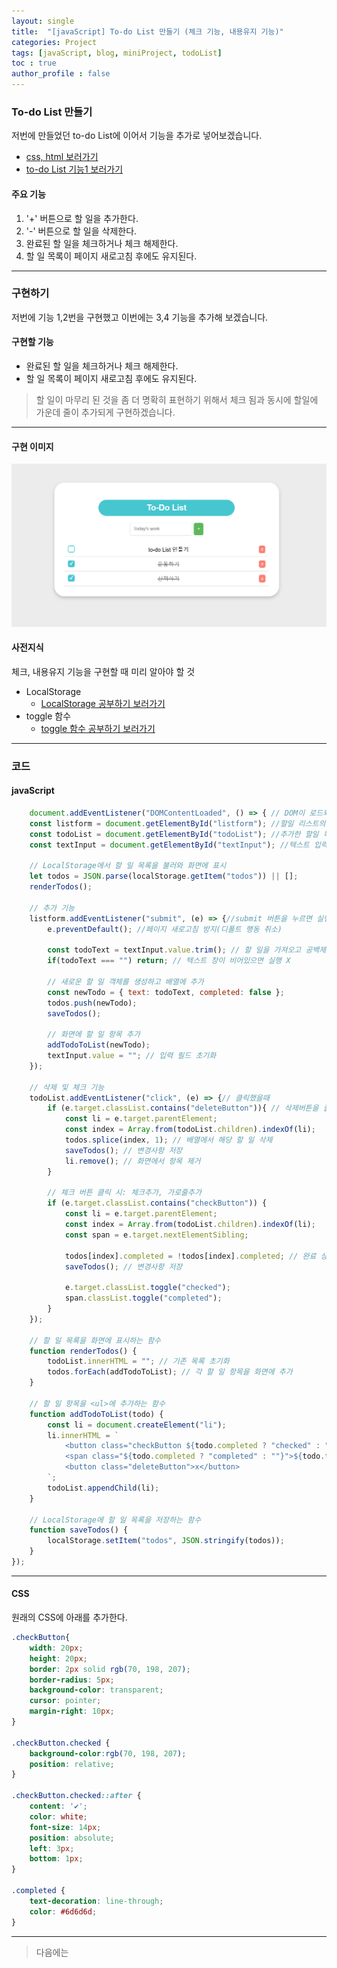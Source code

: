 ```yaml
---
layout: single
title:  "[javaScript] To-do List 만들기 (체크 기능, 내용유지 기능)"
categories: Project
tags: [javaScript, blog, miniProject, todoList] 
toc : true
author_profile : false 
---
```


### To-do List 만들기

저번에 만들었던 to-do List에 이어서 기능을 추가로 넣어보겠습니다.

- [css, html 보러가기](https://hidokim.github.io/project/to_do_list_first/)
- [to-do List 기능1 보러가기](https://hidokim.github.io/project/to_do_list_second/)

#### 주요 기능
1. '+' 버튼으로 할 일을 추가한다.
2. '-' 버튼으로 할 일을 삭제한다.
3. 완료된 할 일을 체크하거나 체크 해제한다.
4. 할 일 목록이 페이지 새로고침 후에도 유지된다.

***

### 구현하기

저번에 기능 1,2번을 구현했고 이번에는 3,4 기능을 추가해 보겠습니다.

#### 구현할 기능
- 완료된 할 일을 체크하거나 체크 해제한다.
- 할 일 목록이 페이지 새로고침 후에도 유지된다.

> 할 일이 마무리 된 것을 좀 더 명확히 표현하기 위해서 체크 됨과 동시에 할일에 가운데 줄이 추가되게 구현하겠습니다.

***
#### 구현 이미지
![todoList3](/assets/images/todoList3.png)

#### 사전지식

체크, 내용유지 기능을 구현할 때 미리 알아야 할 것
- LocalStorage
    - [LocalStorage 공부하기 보러가기](/study/study_localStorage/)
- toggle 함수
    - [toggle 함수 공부하기 보러가기](/stydy/stydy_toggle/)

***
### 코드

#### javaScript
```js
    document.addEventListener("DOMContentLoaded", () => { // DOM이 로드되면 실행
    const listform = document.getElementById("listform"); //할일 리스트의 <from> 요소를 저장하는 변수 
    const todoList = document.getElementById("todoList"); //추가한 할일 목록 요소 <ul>이 저장되는 변수
    const textInput = document.getElementById("textInput"); //텍스트 입력하는 요소 <input>이 저장되는 변수
    
    // LocalStorage에서 할 일 목록을 불러와 화면에 표시
    let todos = JSON.parse(localStorage.getItem("todos")) || [];
    renderTodos();

    // 추가 기능
    listform.addEventListener("submit", (e) => {//submit 버튼을 누르면 실행
        e.preventDefault(); //페이지 새로고침 방지(디폴트 행동 취소)

        const todoText = textInput.value.trim(); // 할 일을 가져오고 공백제거: trim()
        if(todoText === "") return; // 텍스트 창이 비어있으면 실행 X

        // 새로운 할 일 객체를 생성하고 배열에 추가
        const newTodo = { text: todoText, completed: false };
        todos.push(newTodo);
        saveTodos();

        // 화면에 할 일 항목 추가
        addTodoToList(newTodo);
        textInput.value = ""; // 입력 필드 초기화
    });

    // 삭제 및 체크 기능
    todoList.addEventListener("click", (e) => {// 클릭했을때
        if (e.target.classList.contains("deleteButton")){ // 삭제버튼을 클릭했다면
            const li = e.target.parentElement;
            const index = Array.from(todoList.children).indexOf(li);
            todos.splice(index, 1); // 배열에서 해당 할 일 삭제
            saveTodos(); // 변경사항 저장
            li.remove(); // 화면에서 항목 제거
        }

        // 체크 버튼 클릭 시: 체크추가, 가로줄추가
        if (e.target.classList.contains("checkButton")) {
            const li = e.target.parentElement;
            const index = Array.from(todoList.children).indexOf(li);
            const span = e.target.nextElementSibling;
            
            todos[index].completed = !todos[index].completed; // 완료 상태 토글
            saveTodos(); // 변경사항 저장

            e.target.classList.toggle("checked");
            span.classList.toggle("completed");
        }
    });

    // 할 일 목록을 화면에 표시하는 함수
    function renderTodos() {
        todoList.innerHTML = ""; // 기존 목록 초기화
        todos.forEach(addTodoToList); // 각 할 일 항목을 화면에 추가
    }

    // 할 일 항목을 <ul>에 추가하는 함수
    function addTodoToList(todo) {
        const li = document.createElement("li");
        li.innerHTML = `
            <button class="checkButton ${todo.completed ? "checked" : ""}"></button>
            <span class="${todo.completed ? "completed" : ""}">${todo.text}</span>
            <button class="deleteButton">x</button>
        `;
        todoList.appendChild(li);
    }

    // LocalStorage에 할 일 목록을 저장하는 함수
    function saveTodos() {
        localStorage.setItem("todos", JSON.stringify(todos));
    }
});
```
***
#### CSS
원래의 CSS에 아래를 추가한다.

```css
.checkButton{
    width: 20px;
    height: 20px;
    border: 2px solid rgb(70, 198, 207);
    border-radius: 5px;
    background-color: transparent;
    cursor: pointer;
    margin-right: 10px;
}

.checkButton.checked {
    background-color:rgb(70, 198, 207);
    position: relative;
}

.checkButton.checked::after {
    content: '✔';
    color: white;
    font-size: 14px;
    position: absolute;
    left: 3px;
    bottom: 1px;
}

.completed {
    text-decoration: line-through;
    color: #6d6d6d;
}
```
***

> 다음에는